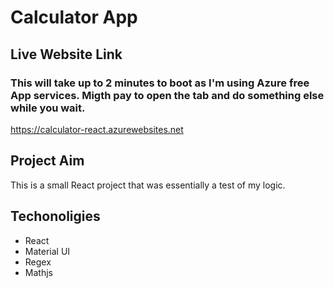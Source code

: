 # Calculator App

## Live Website Link

### This will take up to 2 minutes to boot as I'm using Azure free App services. Migth pay to open the tab and do something else while you wait.
https://calculator-react.azurewebsites.net



## Project Aim

This is a small React project that was essentially a test of my logic. 

## Techonoligies
  * React
  * Material UI
  * Regex
  * Mathjs

